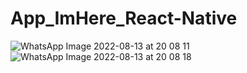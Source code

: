 # App_ImHere_React-Native

![WhatsApp Image 2022-08-13 at 20 08 11](https://user-images.githubusercontent.com/59670578/184516236-4f9742d6-dc88-4493-ba78-dc3fa2242bca.jpeg)
![WhatsApp Image 2022-08-13 at 20 08 18](https://user-images.githubusercontent.com/59670578/184516237-3f68eee7-f241-44a6-af3a-70ecc3c90a3b.jpeg)
